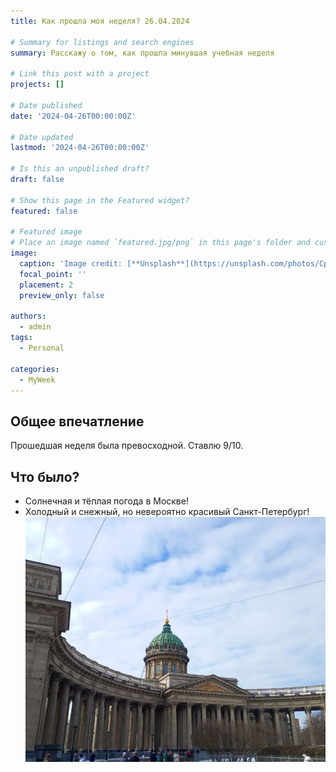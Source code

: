 ```yaml
---
title: Как прошла моя неделя? 26.04.2024

# Summary for listings and search engines
summary: Расскажу о том, как прошла минувшая учебная неделя

# Link this post with a project
projects: []

# Date published
date: '2024-04-26T00:00:00Z'

# Date updated
lastmod: '2024-04-26T00:00:00Z'

# Is this an unpublished draft?
draft: false

# Show this page in the Featured widget?
featured: false

# Featured image
# Place an image named `featured.jpg/png` in this page's folder and customize its options here.
image:
  caption: 'Image credit: [**Unsplash**](https://unsplash.com/photos/CpkOjOcXdUY)'
  focal_point: ''
  placement: 2
  preview_only: false

authors:
  - admin
tags:
  - Personal

categories:
  - MyWeek
---
```


## Общее впечатление

Прошедшая неделя была превосходной. Ставлю 9/10.

## Что было?

- Солнечная и тёплая погода в Москве!
- Холодный и снежный, но невероятно красивый Санкт-Петербург!
![spb](spb)


